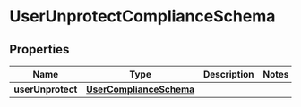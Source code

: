 

# UserUnprotectComplianceSchema


## Properties

| Name | Type | Description | Notes |
|------------ | ------------- | ------------- | -------------|
|**userUnprotect** | [**UserComplianceSchema**](UserComplianceSchema.md) |  |  |



